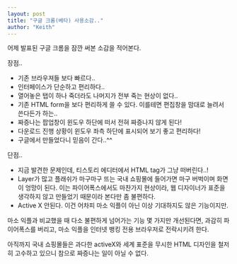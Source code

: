 ```yaml
---
layout: post
title: "구글 크롬(베타) 사용소감.."
author: "Keith"
---
```


어제 발표된 구글 크롬을 잠깐 써본 소감을 적어본다.

장점..

- 기존 브라우져들 보다 빠르다..
- 인터페이스가 단순하고 편리하다..
- 열어놓은 탭이 하나 죽더라도 나머지가 전부 죽는 현상이 없다..
- 기존 HTML form을 보다 편리하게 쓸 수 있다. 이를테면 편집창을 맘대로 늘려서 쓴다든가 하는..
- 짜증나는 팝업창이 윈도우 하단에 떠서 전혀 짜증나지 않게 된다!
- 다운로드 진행 상황이 윈도우 좌측 하단에 표시되어 보기 좋고 편리하다!
- 구글에서 만들었다니 믿음이 간다..^^

단점..

- 지금 발견한 문제인데, 티스토리 에디터에서 HTML tag가 그냥 떠버린다..!
- Layer가 많고 플래쉬가 마구마구 뜨는 국내 쇼핑몰에 들어가면 마구 버벅이며 화면이 엉망이 된다.
이는 파이어폭스에서도 마찬가지 현상이라, 웹 디자이너가 표준을 생각하지 않고 만들었기 때문이라 본다만 좀 불편하다.
- Active X 안된다. 이건 어차피 마소 익플이 아닌 이상 기대하지도 않은 기능이지만.

마소 익플과 비교했을 때 다소 불편하게 넘어가는 기능 몇 가지만 개선된다면, 과감히 파이어폭스를 버리고, 마소 익플을 인터넷 뱅킹 전용 브라우저로 전락시키려 한다.

아직까지 국내 쇼핑몰들은 과다한 activeX와 세계 표준을 무시한 HTML 디자인을 철저히 고수하고 있으니 참으로 짜증나는 일이 아닐 수 없다.

